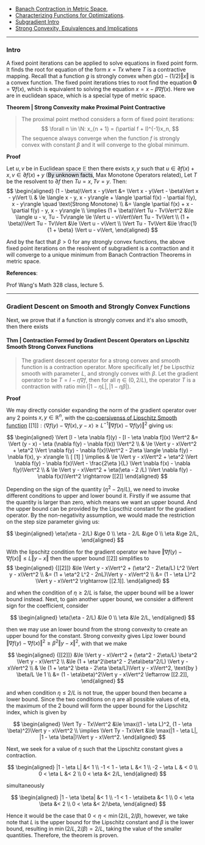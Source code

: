 - [Banach Contraction in Metric Space](../../MATH%20601%20Functional%20Analysis,%20Measure%20Theory/Functional%20Spaces/Banach%20Contraction%20in%20Metric%20Space.md), 
- [Characterizing Functions for Optimizations](../Background/Characterizing%20Functions%20for%20Optimizations.md). 
- [Subgradient Intro](../Non-Smooth%20Calculus/Subgradient%20Intro.md)
- [Strong Convexity, Equivalences and Implications](../Strong%20Convexity,%20Equivalences%20and%20Implications.md)
---
### **Intro**

A fixed point iterations can be applied to solve equations in fixed point form. It finds the root for equation of the form $x = Tx$ where $T$ is a contractive mapping. Recall that a function $g$ is strongly convex when $g(x) - (1/2)\Vert x\Vert$ is a convex function. The fixed point iterations tries to root find the equation $\mathbf 0 = \nabla f(x)$, which is equivalent to solving the equation $x = x - \beta \nabla f(x)$. Here we are in euclidean space, which is a special type of metric space. 

**Theorem | Strong Convexity make Proximal Point Contractive**
> The proximal point method considers a form of fixed point iterations: 
> $$
>   \forall n \in \N: x_{n + 1} = (\partial f + I)^{-1}x_n, 
> $$
> The sequence always converge when the function $f$ is strongly convex with constant $\beta$ and it will converge to the global minimum. 

**Proof**

Let $u, v$ be in Euclidean space $\mathbb E$ then there exists $x, y$ such that $u \in \partial f(x) + x, v\in \partial f(x) + y$ (<mark style="background:#CACFD9A6;">By unknown facts</mark>, Max Monotone Operators related), Let $T$ be the resolvent to $\partial f$ then $Tu = x, Tv = y$. Then: 
$$
\begin{aligned}
    (1 - \beta)\Vert x - y\Vert &= \Vert x - y\Vert - \beta\Vert x - y\Vert
    \\
    & \le 
    \langle x - y, x - y\rangle + 
    \langle \partial f(x) - \partial f(y), x - y\rangle \quad \text{Strong Monotone}
    \\
    &= 
    \langle \partial f(x) + x - \partial f(y) - y, x - y\rangle
    \\
    \implies 
    (1 + \beta)\Vert Tu - Tv\Vert^2 &\le 
    \langle u - v, Tu - Tv\rangle \le \Vert u - v\Vert\Vert Tu - Tv\Vert
    \\
    (1 + \beta)\Vert Tu - Tv\Vert &\le 
    \Vert u - v\Vert
    \\
    \Vert Tu - Tv\Vert &\le \frac{1}{1 + \beta} 
    \Vert u - v\Vert, 
\end{aligned}
$$

And by the fact that $\beta > 0$ for any strongly convex functions, the above fixed point iterations on the resolvent of subgradient is a contraction and it will converge to a unique minimum from Banach Contraction Theorems in metric space. 


**References**:

Prof Wang's Math 328 class, lecture 5. 


---
### **Gradient Descent on Smooth and Strongly Convex Functions**

Next, we prove that if a function is strongly convex and it's also smooth, then there exists


#### **Thm | Contraction Formed by Gradient Descent Operators on Lipschitz Smooth Strong Convex Functions**
> The gradient descent operator for a strong convex and smooth function is a contraction operator. More specifically let $f$ be Lipscthiz smooth with parameter $L$, and strongly convex with $\beta$. Let the gradient operator to be $T = I - \eta \nabla f$, then for all $\eta \in (0, 2/L)$, the operator $T$ is a contraction with ratio $\min(|1 - \eta L|, |1 - \eta \beta|)$. 

**Proof**

We may directly consider expanding the norm of the gradient operator over any 2 points $x, y \in \mathbb R^n$, with the [co-coersivenss of Lipschitz Smooth function](../Global%20Lipschitz%20Gradient,%20Strong%20Smoothness,%20Equivalence%20and%20Implications.md) $[[1]]: \langle \nabla f(y) - \nabla f(x), y -x\rangle \ge L^{-1}\Vert \nabla f(x) - \nabla f(y)\Vert^2$ giving us: 

$$
\begin{aligned}
    \Vert 
        [I - \eta \nabla f](y) - [I - \eta \nabla f](x)
    \Vert^2 
    &= 
    \Vert 
        (y - x) - \eta (\nabla f(y) - \nabla f(x))
    \Vert^2
    \\
    & \le 
    \Vert y - x\Vert^2 + \eta^2 \Vert \nabla f(y) - \nabla f(x)\Vert^2
    -
    2\eta \langle \nabla f(y) - \nabla f(x), y- x\rangle
    \\
    [ [1] ] 
    \implies 
    & \le \Vert y - x\Vert^2 + \eta^2 \Vert \nabla f(y) - \nabla f(x)\Vert
    - \frac{2\eta }{L} \Vert \nabla f(x) - \nabla f(y)\Vert^2 
    \\
    & \le \Vert y - x\Vert^2 
    + \eta(\eta - 2 /L) \Vert \nabla f(y) - \nabla f(x)\Vert^2 \rightarrow [[2]]
\end{aligned}
$$

Depending on the sign of the quantity $(\eta^2 - 2\eta/L)$, we need to invoke different conditions to upper and lower bound it. Firstly if we assume that the quantity is larger than zero, which means we want an upper bound. And the upper bound can be provided by the Lipscthiz constant for the gradient operator. By the non-negativity assumption, we would made the restriction on the step size parameter giving us: 

$$
\begin{aligned}
    \eta(\eta - 2/L) &\ge 0
    \\
    \eta  - 2/L &\ge 0
    \\
    \eta &\ge 2/L, 
\end{aligned}
$$

With the lipschitz condition for the gradient operator we have $\Vert \nabla f(y) - \nabla f(x)\Vert \le L\Vert y - x\Vert$ then the upper bound \[\[2\]\] simplifies to 
$$
\begin{aligned}
    {[[2]]} &\le  \Vert y - x\Vert^2 
    + (\eta^2 - 2\eta/L) L^2 \Vert y - x\Vert^2
    \\
    &= (1 + \eta^2 L^2 - 2nL)\Vert y - x\Vert^2
    \\
    &= (1 - \eta L)^2 \Vert y - x\Vert^2 \rightarrow [[2.1]]. 
\end{aligned}
$$

and when the condition of $\eta \ge 2 /L$ is false, the upper bound will be a lower bound instead. Next, to gain another upper bound, we consider a different sign for the coefficient, consider 

$$
\begin{aligned}
    \eta(\eta - 2/L) &\le 0
    \\
    \eta &\le 2/L, 
\end{aligned}
$$

then we may use an lower bound from the strong convexity to create an upper bound for the constant. Strong convexity gives Lipz lower bound $\Vert \nabla f(y) - \nabla f(x)\Vert^2 \ge \beta^2 \Vert y - x\Vert^2$, with that we make 

$$
\begin{aligned}
   {[[2]]} &\le \Vert y - x\Vert^2 + (\eta^2 - 2\eta/L) \beta^2 \Vert y - x\Vert^2
    \\
    &\le (1 + \eta^2\beta^2 - 2\eta\beta^2/L) \Vert y - x\Vert^2 
    \\
    & \le (1 + \eta^2 \beta - 2\eta \beta/L)\Vert y - x\Vert^2,  \text{by } \beta/L \le 1
    \\
    &= (1 - \eta\beta)^2\Vert y - x\Vert^2 \leftarrow [[2.2]], 
\end{aligned}
$$

and when condition $\eta \le 2/L$ is not true, the upper bound then became a lower bound. Since the two conditions on $\eta$ are all possible values of eta, the maximum of the 2 bound will form the upper bound for the Lipschitz index, which is given by 

$$
\begin{aligned}
    \Vert Ty - Tx\Vert^2 
    &\le \max((1 - \eta L)^2, (1 - \eta \beta)^2)\Vert y - x\Vert^2
    \\
    \implies 
    \Vert Ty - Tx\Vert 
    &\le \max(|1 - \eta L|, |1 - \eta \beta|)\Vert y - x\Vert^2. 
\end{aligned}
$$

Next, we seek for a value of $\eta$ such that the Lipschitz constant gives a contraction. 

$$
\begin{aligned}
    |1 - \eta L| &< 1
    \\
    -1 < 1 - \eta L &< 1
    \\
    -2 - \eta L & < 0
    \\
    0 < \eta L &< 2
    \\
    0 < \eta  &< 2/L, 
\end{aligned}
$$

simultaneously 

$$
\begin{aligned}
    |1 - \eta \beta| &< 1
    \\
    -1 < 1 - \eta\beta &< 1
    \\
    0 < \eta \beta &< 2
    \\
    0 < \eta &< 2/\beta, 
\end{aligned}
$$

Hence it would be the case that $0 < \eta < \min(2/L, 2/\beta)$, however, we take note that $L$ is the upper bound for the Lipschitz constant and $\beta$ is the lower bound, resulting in $\min(2/L, 2/\beta) = 2/L$, taking the value of the smaller quantities. Therefore, the theorem is proven. 